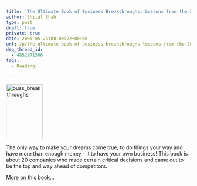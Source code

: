 ```yaml
---
title: 'The Ultimate Book of Business Breakthroughs: Lessons from the 20 Greatest Business Decisions Ever Made'
author: Shital Shah
type: post
draft: true
private: true
date: 2005-05-24T00:00:22+00:00
url: /p/the-ultimate-book-of-business-breakthroughs-lessons-from-the-20-greatest-business-decisions-ever-made/
dsq_thread_id:
  - 4852971506
tags:
  - Reading

---
```

[<img src="/images/posts/2005/05/buss_breakthroughs.gif" alt="buss_breakthroughs" width="100" height="150" class="alignleft size-full wp-image-837" />][1]

The only way to make your dreams come true, to do things your way and have more than enough money - it to have your own business! This book is about 20 companies who made certain critical decisions and came out to be the top and way ahead of competitors.

<a href="http://www.amazon.com/exec/obidos/ASIN/1841120286" target="new">More on this book...</a>

 [1]: /images/posts/2005/05/buss_breakthroughs.gif
